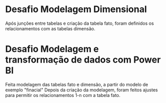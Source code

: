 # Desafio Modelagem Dimensional
Após junções entre tabelas e criação da tabela fato, foram definidos os relacionamentos com as tabelas dimensão.

# Desafio Modelagem e transformação de dados com Power BI
Feita modelagem das tabelas fato e dimensão, a partir do modelo de exemplo "finacial"
Depois da criação da modelagem, foram feitos ajustes para permitir os relacionamentos 1-n com a tabela fato.

